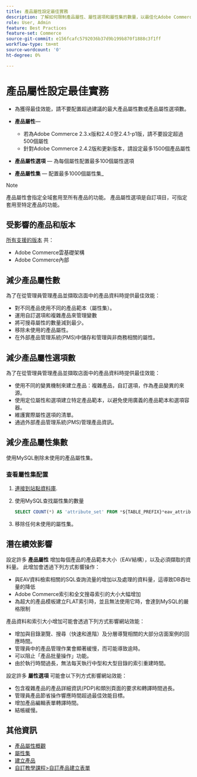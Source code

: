 ```yaml
---
title: 產品屬性設定最佳實務
description: 了解如何限制產品屬性、屬性選項和屬性集的數量，以最佳化Adobe Commerce效能
role: User, Admin
feature: Best Practices
feature-set: Commerce
source-git-commit: e156fcafc5792036b37d9b199b870f1888c3f1ff
workflow-type: tm+mt
source-wordcount: '0'
ht-degree: 0%

---
```



# 產品屬性設定最佳實務

- 為獲得最佳效能，請不要配置超過建議的最大產品屬性數或產品屬性選項數。

- **產品屬性**—
   - 若為Adobe Commerce 2.3.x版和2.4.0至2.4.1-p1版，請不要設定超過500個屬性
   - 針對Adobe Commerce 2.4.2版和更新版本，請設定最多1500個產品屬性
- **產品屬性選項** — 為每個屬性配置最多100個屬性選項
- **產品屬性集** — 配置最多1000個屬性集_

>[!NOTE]
>
>產品屬性會指定全域套用至所有產品的功能。 產品屬性選項是自訂項目，可指定套用至特定產品的功能。

## 受影響的產品和版本

[所有支援的版本](../../../release/versions.md) 共：

- Adobe Commerce雲基礎架構
- Adobe Commerce內部

## 減少產品屬性數

為了在從管理員管理產品並擷取店面中的產品資料時提供最佳效能：

- 對不同產品使用不同的產品範本（屬性集）。
- 運用自訂選項和複雜產品來管理變數
- 將可搜尋屬性的數量減到最少。
- 移除未使用的產品屬性。
- 在外部產品管理系統(PMS)中儲存和管理與非商務相關的屬性。

## 減少產品屬性選項數

為了在從管理員管理產品並擷取店面中的產品資料時提供最佳效能：

- 使用不同的變異機制來建立產品：複雜產品，自訂選項，作為產品變異的來源。
- 使用定位屬性和選項建立特定產品範本，以避免使用廣義的產品範本和選項容器。
- 維護實際屬性選項的清單。
- 通過外部產品管理系統(PMS)管理產品資訊。

## 減少產品屬性集數

使用MySQL刪除未使用的產品屬性集。

### 查看屬性集配置

1. [連接到站點資料庫](https://devdocs.magento.com/cloud/project/services-mysql.html#connect-to-the-database).

1. 使用MySQL查找屬性集的數量

   ```sql
   SELECT COUNT(*) AS 'attribute_set' FROM *${TABLE_PREFIX}*eav_attribute_set;
   ```

1. 移除任何未使用的屬性集。

## 潛在績效影響

設定許多 **產品屬性** 增加每個產品的產品範本大小（EAV結構），以及必須擷取的資料量。 此增加會透過下列方式影響操作：

- 與EAV資料檢索相關的SQL查詢流量的增加以及處理的資料量，這導致DB吞吐量的降低
- Adobe Commerce索引和全文搜尋索引的大小大幅增加
- 為超大的產品模板建立FLAT索引時，並且無法使用它時，會達到MySQL的嚴格限制

產品資料和索引大小增加可能會透過下列方式影響網站效能：

- 增加與目錄瀏覽、搜尋（快速和進階）及分層導覽相關的大部分店面案例的回應時間。
- 管理員中的產品管理作業會顯著緩慢，而可能導致逾時。
- 可以阻止「產品批量操作」功能。
- 由於執行時間過長，無法每天執行中型和大型目錄的索引重建時間。

設定許多 **屬性選項** 可能會以下列方式影響網站效能：

- 包含複雜產品的產品詳細資訊(PDP)和類別頁面的要求和轉譯時間過長。
- 管理員產品節省操作響應時間超過最佳效能目標。
- 增加產品編輯表單轉譯時間。
- 結帳緩慢。

## 其他資訊

- [產品屬性概觀](https://experienceleague.adobe.com/docs/commerce-admin/catalog/product-attributes/product-attributes.html)
- [屬性集](https://experienceleague.adobe.com/docs/commerce-admin/catalog/product-attributes/create/attribute-sets.html)
- [建立產品](https://experienceleague.adobe.com/docs/commerce-admin/catalog/products/product-create.html)
- [自訂教學課程>自訂產品建立表單](https://developer.adobe.com/commerce/php/tutorials/admin/custom-product-creation-form/)

